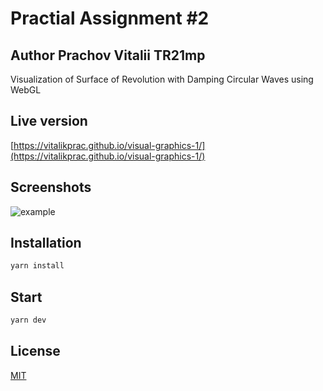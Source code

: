 # Practial Assignment #2
## Author Prachov Vitalii TR21mp
Visualization of
Surface of Revolution with Damping Circular Waves using WebGL

## Live version

[https://vitalikprac.github.io/visual-graphics-1/](https://vitalikprac.github.io/visual-graphics-1/)

## Screenshots

![example](https://user-images.githubusercontent.com/42850697/208534390-97bef8a3-ea6f-4e91-aebf-f56e33c08d62.gif)

## Installation


```bash
yarn install
```

## Start

```bash
yarn dev
```
## License

[MIT](https://choosealicense.com/licenses/mit/)

